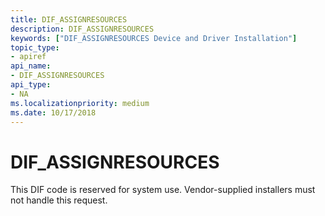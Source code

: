 ```yaml
---
title: DIF_ASSIGNRESOURCES
description: DIF_ASSIGNRESOURCES
keywords: ["DIF_ASSIGNRESOURCES Device and Driver Installation"]
topic_type:
- apiref
api_name:
- DIF_ASSIGNRESOURCES
api_type:
- NA
ms.localizationpriority: medium
ms.date: 10/17/2018
---
```


# DIF_ASSIGNRESOURCES


This DIF code is reserved for system use. Vendor-supplied installers must not handle this request.

 

 





